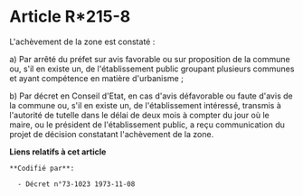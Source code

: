 # Article R*215-8

L'achèvement de la zone est constaté :

a) Par arrêté du préfet sur avis favorable ou sur proposition de la commune ou, s'il en existe un, de l'établissement public
groupant plusieurs communes et ayant compétence en matière d'urbanisme ;

b) Par décret en Conseil d'Etat, en cas d'avis défavorable ou faute d'avis de la commune ou, s'il en existe un, de
l'établissement intéressé, transmis à l'autorité de tutelle dans le délai de deux mois à compter du jour où le maire, ou le
président de l'établissement public, a reçu communication du projet de décision constatant l'achèvement de la zone.

**Liens relatifs à cet article**

	**Codifié par**:

	  - Décret n°73-1023 1973-11-08
